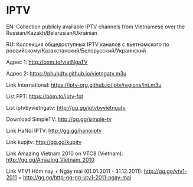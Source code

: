 # IPTV
EN: Collection publicly available IPTV channels from Vietnamese over the Russian/Kazakh/Belarusian/Ukrainian

RU: Коллекция общедоступных IPTV каналов с вьетнамского по российскому/Казахстанский/Белорусский/Украинский

Адрес 1: http://bom.to/vietNgaTV

Адрес 2: https://phuhdtv.github.io/vietngatv.m3u

Link International: https://iptv-org.github.io/iptv/regions/int.m3u

List FPT: https://bom.to/iptv-fpt

List iptvbyvietngatv: http://gg.gg/iptvbyvietngatv

Download SimpleTV: http://gg.gg/simple-tv

Link HaNoi IPTV: http://gg.gg/hanoiiptv

Link kupjtv: http://gg.gg/kupjtv

Link Amazing Vietnam 2010 on VTC8 (Vietnam): http://gg.gg/Amazing_Vietnam_2010

Link VTV1 Hôm nay + Ngày mai (01.01.2011 - 31.12.2011): http://gg.gg/vtv1-2011 + http://gg.gg/http-gg-gg-vtv1-2011-ngay-mai
